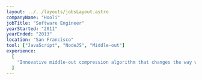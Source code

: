 ```yaml
---
layout: ../../layouts/jobsLayout.astro
companyName: "Hooli"
jobTitle: "Software Engineer"
yearStarted: "2011"
yearEnded: "2013"
location: "San Francisco"
tool: ["JavaScript", "NodeJS", "Middle-out"]
experience:
  [
    "Innovative middle-out compression algorithm that changes the way we store data.",
  ]
---
```

